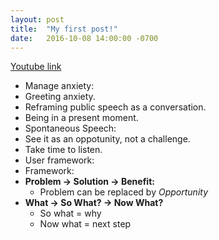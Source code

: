 ```yaml
---
layout: post
title:  "My first post!"
date:   2016-10-08 14:00:00 -0700
---
```


[Youtube link](https://youtu.be/HAnw168huqA)

- Manage anxiety:
 - Greeting anxiety.
 - Reframing public speech as a conversation.
 - Being in a present moment.
- Spontaneous Speech:
 - See it as an oppotunity, not a challenge.
 - Take time to listen.
 - User framework:
- Framework:
 - **Problem -> Solution -> Benefit:**
   - Problem can be replaced by *Opportunity*
 - **What -> So What? -> Now What?**
   - So what = why
   - Now what = next step
